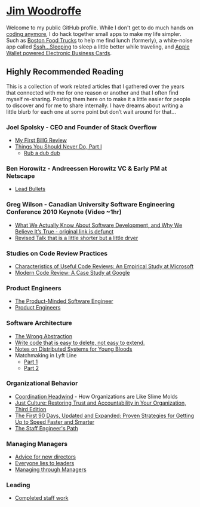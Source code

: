# [Jim Woodroffe](https://woodroffe.com)

Welcome to my public GitHub profile. While I don't get to do much hands on [coding anymore](http://www.linkedin.com/in/jimwoodroffe), I do hack together small apps to make my life simpler. Such as [Boston Food Trucks](https://bostonfoodtrucks.co/) to help me find lunch (formerly), a white-noise app called [Sssh...Sleeping](https://sssh.electricpants.com/) to sleep a little better while traveling, and [Apple Wallet powered Electronic Business Cards](https://electricpants.com/).

<!---
sjw7444/sjw7444 is a ✨ special ✨ repository because its `README.md` (this file) appears on your GitHub profile.
You can click the Preview link to take a look at your changes.
--->

## Highly Recommended Reading ##

This is a collection of work related articles that I gathered over the years that connected with me for one reason or another and that I often find myself re-sharing.  Posting them here on to make it a little easier for people to discover and for me to share internally.  I have dreams about writing a little blurb for each one at some point but don’t wait around for that…

### Joel Spolsky - CEO and Founder of Stack Overflow ###
- [My First BillG Review](https://www.joelonsoftware.com/2006/06/16/my-first-billg-review/)
- [Things You Should Never Do, Part I](https://www.joelonsoftware.com/2000/04/06/things-you-should-never-do-part-i/)
    - [Rub a dub dub](https://www.joelonsoftware.com/2002/01/23/rub-a-dub-dub/)
   
### Ben Horowitz - Andreessen Horowitz VC & Early PM at Netscape ### 
- [Lead Bullets](https://a16z.com/2011/11/13/lead-bullets/)

### Greg Wilson - Canadian University Software Engineering Conference 2010 Keynote (Video ~1hr)
- [What We Actually Know About Software Development, and Why We Believe It’s True - original link is defunct](https://vimeo.com/9270320)
- [Revised Talk that is a little shorter but a little dryer](https://www.youtube.com/watch?v=HrVtA-ue-x0)

### Studies on Code Review Practices ### 
- [Characteristics of Useful Code Reviews: An Empirical Study at Microsoft](https://www.microsoft.com/en-us/research/wp-content/uploads/2016/02/bosu2015useful.pdf)
- [Modern Code Review: A Case Study at Google](https://sback.it/publications/icse2018seip.pdf)

### Product Engineers ### 
- [The Product-Minded Software Engineer](https://blog.pragmaticengineer.com/the-product-minded-engineer/)
- [Product Engineers](https://sherifmansour.medium.com/product-engineers-f424da766871)

### Software Architecture ###
- [The Wrong Abstraction](https://sandimetz.com/blog/2016/1/20/the-wrong-abstraction)
- [Write code that is easy to delete, not easy to extend.](https://programmingisterrible.com/post/139222674273/write-code-that-is-easy-to-delete-not-easy-to)
- [Notes on Distributed Systems for Young Bloods](https://www.somethingsimilar.com/2013/01/14/notes-on-distributed-systems-for-young-bloods/)
- Matchmaking in Lyft Line
    - [Part 1](https://eng.lyft.com/matchmaking-in-lyft-line-9c2635fe62c4)
    - [Part 2](https://eng.lyft.com/matchmaking-in-lyft-line-691a1a32a008)

### Organizational Behavior ###
- [Coordination Headwind](https://komoroske.com/slime-mold/) - How Organizations are Like Slime Molds
- [Just Culture: Restoring Trust and Accountability in Your Organization, Third Edition](https://a.co/d/774iSez)
- [The First 90 Days, Updated and Expanded: Proven Strategies for Getting Up to Speed Faster and Smarter](https://a.co/d/gToCAEi)
- [The Staff Engineer's Path](https://a.co/d/eS578zM)

### Managing Managers
- [Advice for new directors](https://www.rubick.com/advice-for-new-directors/)
- [Everyone lies to leaders](https://www.rubick.com/everyone-lies-to-leaders/)
- [Managing through Managers](https://www.theengineeringmanager.com/managing-managers/managing-through-interfaces/)

### Leading
- [Completed staff work](https://www.rubick.com/completed-staff-work/)

